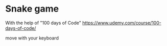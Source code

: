 # Snake game
With the help of "100 days of Code"
https://www.udemy.com/course/100-days-of-code/

move with your keyboard
